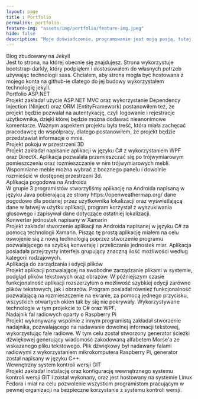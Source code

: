 ```yaml
--- 
layout: page 
title : Portfolio 
permalink: portfolio
feature-img: "assets/img/portfolio/feature-img.jpeg"
hide: false
description: "Moje doświadczenie, programowanie jest moją pasją, tutaj przeglądniesz projekty, w które wykonałem i w których miałem udział."
---
```

<div>
 <div id="accordion">
 <div class="fancy-collapse-panel card">
    <div class="card-header" id="headingOne">
      <div class="mb-0">
        <a class="text-success" data-toggle="collapse" data-target="#collapseLed" aria-expanded="true" aria-controls="collapseLed">
          Blog zbudowany na Jekyll
        </a>
      </div>
    </div>
    <div id="collapseLed" class="collapse show" aria-labelledby="headingOne" data-parent="#accordion">
      <div class="fancy-collapse-panel card-body">
        Jest to strona, na której obecnie się znajdujesz. Strona wykorzystuje bootstrap-darkly, który podpiąłem i dostosowałem do własnych potrzeb używając technologii sass. Chciałem, aby strona mogła być hostowana z mojego konta na github-ie dlatego do jej budowy wykorzystałem technologię jekyll.
      </div>
    </div>
  </div>
  <div class="fancy-collapse-panel card">
    <div class="card-header" id="headingOne">
      <div class="mb-0">
        <a class="collapsed text-success" data-toggle="collapse" data-target="#collapseOne" aria-expanded="true" aria-controls="collapseOne">
          Portfolio ASP.NET
        </a>
      </div>
    </div>
    <div id="collapseOne" class="collapse" aria-labelledby="headingOne" data-parent="#accordion">
      <div class="fancy-collapse-panel card-body">
        Projekt zakładał użycie ASP.NET MVC oraz wykorzystanie Dependency Injection (Ninject) oraz ORM (EntityFramework) postanowiłem też, że projekt będzie pozwalał na autentykację, czyli logowanie i rejestracje użytkownika, dzięki której będzie można dodawać nieanonimowe komentarze. Ważnym aspektem projektu była treść, która miała zachęcać pracodawcę do współpracy, dlatego postanowiłem, że projekt będzie przedstawiał informacje o mnie.
      </div>
    </div>
  </div>
  <div class="fancy-collapse-panel card">
    <div class="card-header" id="headingTwo">
      <div class="mb-0">
        <a class="collapsed text-success" data-toggle="collapse" data-target="#collapseTwo" aria-expanded="false" aria-controls="collapseTwo">
          Projekt pokoju w przestrzeni 3D
        </a>
      </div>
    </div>
    <div id="collapseTwo" class="collapse" aria-labelledby="headingTwo" data-parent="#accordion">
      <div class="fancy-collapse-panel card-body">
        Projekt zakładał napisanie aplikacji w języku C# z wykorzystaniem WPF oraz DirectX. Aplikacja pozwalała przemieszczać się po trójwymiarowym pomieszczeniu oraz rozmieszczanie w nim trójwymiarowych mebli. Wspomniane meble można wybrać z bocznego panelu i dowolnie rozmieścić w dostępnej przestrzeni 3d.
      </div>
    </div>
  </div>
  <div class="fancy-collapse-panel card">
    <div class="card-header" id="headingThree">
      <div class="mb-0">
        <a class="collapsed text-success" data-toggle="collapse" data-target="#collapseThree" aria-expanded="false" aria-controls="collapseThree">
          Aplikacja pogodowa na Androida
        </a>
      </div>
    </div>
    <div id="collapseThree" class="collapse" aria-labelledby="headingThree" data-parent="#accordion">
      <div class="fancy-collapse-panel card-body">
        W grupie 3 programistów stworzyliśmy aplikację na Androida napisaną w języku Java pobierającą ze strony https://openweathermap.org/ dane pogodowe dla podanej przez użytkownika lokalizacji oraz wyświetlającą dane w łatwej w użytku aplikacji, program korzystał z wyszukiwania głosowego i zapisywał dane dotyczące ostatniej lokalizacji.
      </div>
    </div>
  </div>
  <div class="fancy-collapse-panel card">
    <div class="card-header" id="headingFour">
      <div class="mb-0">
        <a class="collapsed text-success" data-toggle="collapse" data-target="#collapseFour" aria-expanded="false" aria-controls="collapseFour">
          Konwerter jednostek napisany w Xamarin
        </a>
      </div>
    </div>
    <div id="collapseFour" class="collapse" aria-labelledby="headingFour" data-parent="#accordion">
      <div class="fancy-collapse-panel card-body">
        Projekt zakładał stworzenie aplikacji na Androida napisanej w języku C# za pomocą technologii Xamarin. Pisząc tę prostą aplikację miałem na celu oswojenie się z nową technologią poprzez stworzenie programu pozwalającego na szybką konwersję i przeliczanie jednostek miar. Aplikacja posiadała przejrzysty interfejs grupujący znaczną ilość możliwości według kategorii rodzajowych.
      </div>
    </div>
  </div>
  <div class="fancy-collapse-panel card">
    <div class="card-header" id="headingFive">
      <div class="mb-0">
        <a class="collapsed text-success" data-toggle="collapse" data-target="#collapseFive" aria-expanded="false" aria-controls="collapseFive">
          Aplikacja do zarządzania i edycji plików
        </a>
      </div>
    </div>
    <div id="collapseFive" class="collapse" aria-labelledby="headingFive" data-parent="#accordion">
      <div class="fancy-collapse-panel card-body">
        Projekt aplikacji pozwalającej na swobodne zarządzanie plikami w systemie, podgląd plików tekstowych oraz obrazów. W późniejszym czasie funkcjonalność aplikacji rozszerzyłem o możliwość szybkiej edycji zarówno plików tekstowych, jak i obrazów. Program posiadał również funkcjonalność pozwalającą na rozmieszczenie na ekranie, za pomocą jednego przycisku, wszystkich otwartych okien tak by się nie pokrywały. Wykorzystywane technologie w tym projekcie to C# oraz WPF.
      </div>
    </div>
  </div>
  <div class="fancy-collapse-panel card">
    <div class="card-header" id="headingSix">
      <div class="mb-0">
        <a class="collapsed text-success" data-toggle="collapse" data-target="#collapseSix" aria-expanded="false" aria-controls="collapseSix">
          Nadajnik fal radiowych oparty o Raspberry Pi
        </a>
      </div>
    </div>
    <div id="collapseSix" class="collapse" aria-labelledby="headingSix" data-parent="#accordion">
      <div class="fancy-collapse-panel card-body">
        Projekt wykonywany wspólnie z innym programistą zakładał stworzenie nadajnika, pozwalającego na nadawanie dowolnej informacji tekstowej, wykorzystując fale radiowe. W tym celu został stworzony generator ścieżki dźwiękowej generujący wiadomość zakodowaną alfabetem Morse'a ze wskazanego pliku tekstowego. Plik dźwiękowy był nadawany falami radiowymi z wykorzystaniem mikrokomputera Raspberry Pi, generator został napisany w języku C++.
      </div>
    </div>
  </div>
  <div class="fancy-collapse-panel card">
    <div class="card-header" id="headingSeven">
      <div class="">
        <a class="collapsed text-success" data-toggle="collapse" data-target="#collapseSeven" aria-expanded="false" aria-controls="collapseSeven">
          Wewnętrzny system kontroli wersji GIT
        </a>
      </div>
    </div>
    <div id="collapseSeven" class="collapse" aria-labelledby="headingSeven" data-parent="#accordion">
      <div class="fancy-collapse-panel card-body">
        Projekt zakładał instalację oraz konfigurację wewnętrznego systemu kontroli wersji GIT i został wykonany, oraz jest hostowany na systemie Linux Fedora i miał na celu pozwolenie wszystkim programistom pracującym w pewnej organizacji na bezpieczne korzystanie z systemu kontroli wersji.
      </div>
    </div>
  </div>
</div>
   
